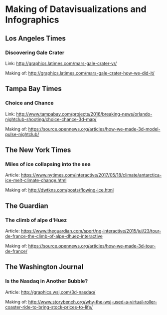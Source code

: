 # Making of Datavisualizations and Infographics


## Los Angeles Times

### Discovering Gale Crater

Link: http://graphics.latimes.com/mars-gale-crater-vr/

Making of: http://graphics.latimes.com/mars-gale-crater-how-we-did-it/

## Tampa Bay Times


### Choice and Chance

Link: http://www.tampabay.com/projects/2016/breaking-news/orlando-nightclub-shooting/choice-chance-3d-map/

Making of: https://source.opennews.org/articles/how-we-made-3d-model-pulse-nightclub/

## The New York Times


### Miles of ice collapsing into the sea

Article: https://www.nytimes.com/interactive/2017/05/18/climate/antarctica-ice-melt-climate-change.html

Making of: http://dwtkns.com/posts/flowing-ice.html

## The Guardian


### The climb of alpe d'Huez

Article: https://www.theguardian.com/sport/ng-interactive/2015/jul/23/tour-de-france-the-climb-of-alpe-dhuez-interactive

Making of: https://source.opennews.org/articles/how-we-made-3d-tour-de-france/

## The Washington Journal


### Is the Nasdaq in Another Bubble?

Article: http://graphics.wsj.com/3d-nasdaq/

Making of: http://www.storybench.org/why-the-wsj-used-a-virtual-roller-coaster-ride-to-bring-stock-prices-to-life/
